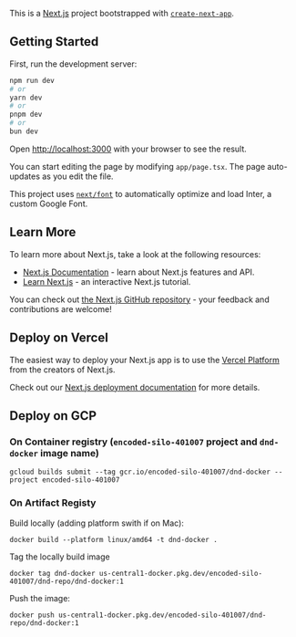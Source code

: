 This is a [Next.js](https://nextjs.org/) project bootstrapped with [`create-next-app`](https://github.com/vercel/next.js/tree/canary/packages/create-next-app).

## Getting Started

First, run the development server:

```bash
npm run dev
# or
yarn dev
# or
pnpm dev
# or
bun dev
```

Open [http://localhost:3000](http://localhost:3000) with your browser to see the result.

You can start editing the page by modifying `app/page.tsx`. The page auto-updates as you edit the file.

This project uses [`next/font`](https://nextjs.org/docs/basic-features/font-optimization) to automatically optimize and load Inter, a custom Google Font.

## Learn More

To learn more about Next.js, take a look at the following resources:

- [Next.js Documentation](https://nextjs.org/docs) - learn about Next.js features and API.
- [Learn Next.js](https://nextjs.org/learn) - an interactive Next.js tutorial.

You can check out [the Next.js GitHub repository](https://github.com/vercel/next.js/) - your feedback and contributions are welcome!

## Deploy on Vercel

The easiest way to deploy your Next.js app is to use the [Vercel Platform](https://vercel.com/new?utm_medium=default-template&filter=next.js&utm_source=create-next-app&utm_campaign=create-next-app-readme) from the creators of Next.js.

Check out our [Next.js deployment documentation](https://nextjs.org/docs/deployment) for more details.

## Deploy on GCP

### On Container registry (`encoded-silo-401007` project and `dnd-docker` image name)

```
gcloud builds submit --tag gcr.io/encoded-silo-401007/dnd-docker --project encoded-silo-401007
```

### On Artifact Registy

Build locally (adding platform swith if on Mac):

```
docker build --platform linux/amd64 -t dnd-docker .
```

Tag the locally build image

```
docker tag dnd-docker us-central1-docker.pkg.dev/encoded-silo-401007/dnd-repo/dnd-docker:1
```

Push the image:

```
docker push us-central1-docker.pkg.dev/encoded-silo-401007/dnd-repo/dnd-docker:1
```
